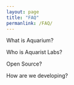 ```yaml
---
layout: page
title: "FAQ"
permanlink: /FAQ/
---
```


What is Aquarium?

Who is Aquarist Labs?

Open Source?

How are we developing?

